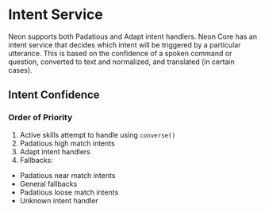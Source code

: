 # Intent Service

Neon supports both Padatious and Adapt intent handlers. Neon Core has an intent service that decides which intent will be triggered by a particular utterance. This is based on the confidence of a spoken command or question, converted to text and normalized, and translated (in certain cases).

## Intent Confidence

### Order of Priority

1. Active skills attempt to handle using `converse()`
2. Padatious high match intents
3. Adapt intent handlers
4. Fallbacks:

- Padatious near match intents
- General fallbacks
- Padatious loose match intents
- Unknown intent handler
